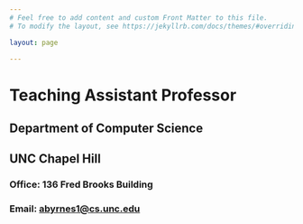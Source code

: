 ```yaml
---
# Feel free to add content and custom Front Matter to this file.
# To modify the layout, see https://jekyllrb.com/docs/themes/#overriding-theme-defaults

layout: page

---
```


# Teaching Assistant Professor
## Department of Computer Science 
## UNC Chapel Hill
### Office: 136 Fred Brooks Building
### Email: abyrnes1@cs.unc.edu

